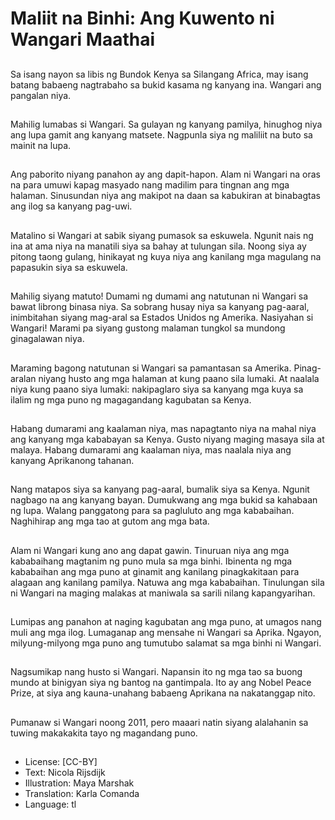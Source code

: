 # Maliit na Binhi: Ang Kuwento ni Wangari Maathai

##
Sa isang nayon sa libis ng Bundok Kenya sa Silangang Africa, may isang batang babaeng nagtrabaho sa bukid kasama ng kanyang ina. Wangari ang pangalan niya.

##
Mahilig lumabas si Wangari. Sa gulayan ng kanyang pamilya, hinughog niya ang lupa gamit ang kanyang matsete. Nagpunla siya ng maliliit na buto sa mainit na lupa.

##
Ang paborito niyang panahon ay ang dapit-hapon. Alam ni Wangari na oras na para umuwi kapag masyado nang madilim para tingnan ang mga halaman. Sinusundan niya ang makipot na daan sa kabukiran at binabagtas ang ilog sa kanyang pag-uwi.

##
Matalino si Wangari at sabik siyang pumasok sa eskuwela. Ngunit nais ng ina at ama niya na manatili siya sa bahay at tulungan sila. Noong siya ay pitong taong gulang, hinikayat ng kuya niya ang kanilang mga magulang na papasukin siya sa eskuwela.

##
Mahilig siyang matuto! Dumami ng dumami ang natutunan ni Wangari sa bawat librong binasa niya. Sa sobrang husay niya sa kanyang pag-aaral, inimbitahan siyang mag-aral sa Estados Unidos ng Amerika. Nasiyahan si Wangari! Marami pa siyang gustong malaman tungkol sa mundong ginagalawan niya.

##
Maraming bagong natutunan si Wangari sa pamantasan sa Amerika. Pinag-aralan niyang husto ang mga halaman at kung paano sila lumaki. At naalala niya kung paano siya lumaki: nakipaglaro siya sa kanyang mga kuya sa ilalim ng mga puno ng magagandang kagubatan sa Kenya.

##
Habang dumarami ang kaalaman niya, mas napagtanto niya na mahal niya ang kanyang mga kababayan sa Kenya. Gusto niyang maging masaya sila at malaya. Habang dumarami ang kaalaman niya, mas naalala niya ang kanyang Aprikanong tahanan.

##
Nang matapos siya sa kanyang pag-aaral, bumalik siya sa Kenya. Ngunit nagbago na ang kanyang bayan. Dumukwang ang mga bukid sa kahabaan ng lupa. Walang panggatong para sa pagluluto ang mga kababaihan. Naghihirap ang mga tao at gutom ang mga bata.

##
Alam ni Wangari kung ano ang dapat gawin. Tinuruan niya ang mga kababaihang magtanim ng puno mula sa mga binhi. Ibinenta ng mga kababaihan ang mga puno at ginamit ang kanilang pinagkakitaan para alagaan ang kanilang pamilya. Natuwa ang mga kababaihan. Tinulungan sila ni Wangari na maging malakas at maniwala sa sarili nilang kapangyarihan.

##
Lumipas ang panahon at naging kagubatan ang mga puno, at umagos nang muli ang mga ilog. Lumaganap ang mensahe ni Wangari sa Aprika. Ngayon, milyung-milyong mga puno ang tumutubo salamat sa mga binhi ni Wangari.

##
Nagsumikap nang husto si Wangari. Napansin ito ng mga tao sa buong mundo at binigyan siya ng bantog na gantimpala. Ito ay ang Nobel Peace Prize, at siya ang kauna-unahang babaeng Aprikana na nakatanggap nito.

##
Pumanaw si Wangari noong 2011, pero maaari natin siyang alalahanin sa tuwing makakakita tayo ng magandang puno.

##
* License: [CC-BY]
* Text: Nicola Rijsdijk
* Illustration: Maya Marshak
* Translation: Karla Comanda
* Language: tl
